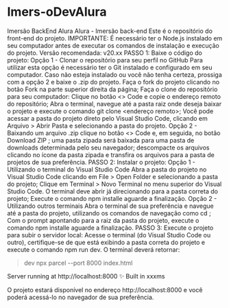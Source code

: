 # Imers-oDevAlura
Imersão BackEnd Alura
Alura - Imersão back-end
Este é o repositório do front-end do projeto.
IMPORTANTE: É necessário ter o Node.js instalado em seu computador antes de executar os comandos de instalação e execução do projeto. Versão recomendada: v20.xx
PASSO 1: Baixe o código do projeto:
Opção 1 - Clonar o repositório para seu perfil no GitHub
Para utilizar esta opção é necessário ter o Git instalado e configurado em seu computador. Caso não esteja instalado ou você não tenha certeza, prossiga com a opção 2 e baixe o .zip do projeto.
Faça o fork do projeto clicando no botão Fork na parte superior direita da página;
Faça o clone do repositório para seu computador:
Clique no botão <> Code e copie o endereço remoto do repositório;
Abra o terminal, navegue até a pasta raiz onde deseja baixar o projeto e execute o comando git clone <endereço remoto>;
Você pode acessar a pasta do projeto direto pelo Visual Studio Code, clicando em Arquivo > Abrir Pasta e selecionando a pasta do projeto.
Opção 2 - Baixando um arquivo .zip
clique no botão <> Code e, em seguida, no botão Download ZIP ;
uma pasta zipada será baixada para uma pasta de downloads determinada pelo seu navegador;
descompacte os arquivos clicando no ícone da pasta zipada e transfira os arquivos para a pasta de projetos de sua preferência.
PASSO 2: Instalar o projeto:
Opção 1 - Utilizando o terminal do Visual Studio Code
Abra a pasta do projeto no Visual Studio Code clicando em File > Open Folder e selecionando a pasta do projeto;
Clique em Terminal > Novo Terminal no menu superior do Visual Studio Code. O terminal deve abrir já direcionando para a pasta correta do projeto;
Execute o comando npm installe aguarde a finalização.
Opção 2 - Utilizando outros terminais
Abra o terminal de sua preferência e navegue até a pasta do projeto, utilizando os comandos de navegação como cd <pasta>;
Com o prompt apontando para a raiz da pasta do projeto, execute o comando npm installe aguarde a finalização.
PASSO 3: Execute o projeto para subir o servidor local:
Acesse o terminal (do Visual Studio Code ou outro), certifique-se de que está exibindo a pasta correta do projeto e execute o comando npm run dev. O terminal deverá retornar:
> dev
> npx parcel --port 8000 index.html

Server running at http://localhost:8000
✨   Built in xxxms

O projeto estará disponível no endereço http://localhost:8000 e você poderá acessá-lo no navegador de sua preferência.
